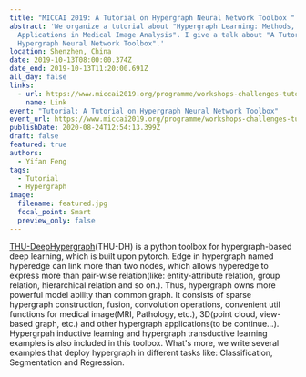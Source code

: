 ```yaml
---
title: "MICCAI 2019: A Tutorial on Hypergraph Neural Network Toolbox "
abstract: 'We organize a tutorial about "Hypergraph Learning: Methods, Tools and
  Applications in Medical Image Analysis". I give a talk about "A Tutorial on
  Hypergraph Neural Network Toolbox".'
location: Shenzhen, China
date: 2019-10-13T08:00:00.374Z
date_end: 2019-10-13T11:20:00.691Z
all_day: false
links:
  - url: https://www.miccai2019.org/programme/workshops-challenges-tutorials/
    name: Link
event: "Tutorial: A Tutorial on Hypergraph Neural Network Toolbox"
event_url: https://www.miccai2019.org/programme/workshops-challenges-tutorials/
publishDate: 2020-08-24T12:54:13.399Z
draft: false
featured: true
authors:
  - Yifan Feng
tags:
  - Tutorial
  - Hypergraph
image:
  filename: featured.jpg
  focal_point: Smart
  preview_only: false
---
```

[THU-DeepHypergraph](https://github.com/iMoonLab/THU-DeepHypergraph)(THU-DH) is a python toolbox for hypergraph-based deep learning, which is built upon pytorch. Edge in hypergraph named hyperedge can link more than two nodes, which allows hyperedge to express more than pair-wise relation(like: entity-attribute relation, group relation, hierarchical relation and so on.). Thus, hypergraph owns more powerful model ability than common graph.
It consists of sparse hypergraph construction, fusion, convolution operations, convenient util functions for medical image(MRI, Pathology, etc.), 3D(point cloud, view-based graph, etc.) and other hypergraph applications(to be continue...). Hypergrpah inductive learning and hypergraph transductive learning examples is also included in this toolbox. What's more, we write several examples that deploy hypergraph in different tasks like: Classification, Segmentation and Regression.